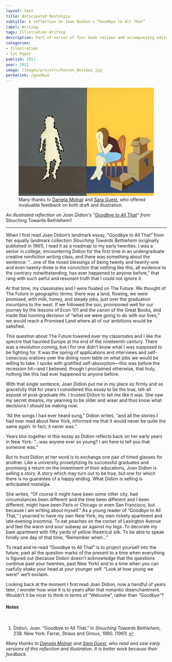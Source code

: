```yaml
---
layout: text
title: Anticipated Nostalgia
subtitle: A reflection on Joan Didion's “Goodbye to All That”
label: Writing
tags: Illustration Writing
description: Part of series of four book reviews and accompanying editorial illustration.
categories:
- Illustration
- Cut Paper
publish: 2011
year: 2011
image: /images/projects/Hanson_Review2.jpg
permalink: /goodbye
---
```


<figure><img src="/images/projects/Hanson_Review2.jpg">
<figcaption>Many thanks to <a href="http://www.danielamolnar.com/project/new-earth/new-earth-15/?cat=artwork#1">Daniela Molnar</a> and <a href="https://nonceforms.tumblr.com/">Sara Guest</a>, who offered invaluable feedback on both draft and illustration.</figcaption>
</figure>

<i>An illustrated reflection on Joan Didion's "<a id="footnote-1-ref" href="#footnote-1">Goodbye to All That</a>” from </i>Slouching Towards Bethlehem<i><span class="footnote">1</span></i>

***

<p>When I first read Joan Didion’s landmark essay, “Goodbye to All That” from her equally landmark collection <i>Slouching Towards Bethlehem</i> (originally published in 1961), I read it as a roadmap to my early twenties.  I was a senior in college, encountering Didion for the first time in an undergraduate creative nonfiction writing class, and there was something about the sentence: “…one of the mixed blessings of being twenty and twenty-one and even twenty-three is the conviction that nothing like this, all evidence to the contrary notwithstanding, has ever happened to anyone before,” that rang with such awful and resonant truth that I could not ignore it.</p>

<p>At that time, my classmates and I were fixated on The Future. We thought of The Future in geographic terms: there was a land, flowing, we were promised, with milk, honey, and steady jobs, just over the graduation mountains to the west. If we followed the sun, provisioned well for our journey by the lessons of Econ 101 and the canon of the Great Books, and made that looming decision of “what we were going to do with our lives,” we would reach a Promised Land where all of our ambitions would be satisfied.</p>

<p>This question about The Future towered over my classmates and I like the spectre that haunted Europe at the end of the nineteenth century. There was a revolution coming, but I for one didn’t know what I was supposed to be fighting for. It was the spring of applications and interviews and self-conscious orations over the dining room table on what jobs we would be willing to take. I spoke with gratified self-absorption&mdash;this was before the recession hit&mdash;and I believed, though I proclaimed otherwise, that truly, nothing like this had ever happened to anyone before.</p>

<p>With that single sentence, Joan Didion put me in my place so firmly and so gracefully that for years I considered this essay to be the true, tell-all exposé of post-graduate life. I trusted Didion to tell me like it was. She saw my secret dreams, my yearning to be older and wiser and thus know what decisions I should be making now.</p>

<p>“All the songs I had ever heard sung,” Didion writes, “and all the stories I had ever read about New York, informed me that it would never be quite the same again. In fact, it never was.”</p>

<p>Years blur together in this essay as Didion reflects back on her early years in New York: “…was anyone ever so young?  I am here to tell you that someone was.”</p>

<p>But to trust Didion at her word is to exchange one pair of tinted glasses for another. Like a university proselytizing its successful graduates and promising a return on the investment of their educations, Joan Didion is selling a story. A story which may turn out to be true, but one for which there is no guarantee of a happy ending.  What Didion is selling is anticipated nostalgia.</p>

<p>She writes, “Of course it might have been some other city, had circumstances been different and the time been different and I been different, might have been Paris or Chicago or even San Francisco, but because I am writing about myself.”  As a young reader of “Goodbye to All That,” I yearned to have my own New York, my own rickety apartment and late‐evening insomnia. To eat peaches on the corner of Lexington Avenue and feel the warm and sour subway air against my legs. To decorate my bare apartment with fifty yards of yellow theatrical silk. To be able to speak fondly one day of that time, “Remember when…”</p>

<p>To read and re-read “Goodbye to All That” is to project yourself into the future, past all the question marks of the present to a time when everything is figured out (because Didion doesn’t acknowledge that the questions continue past your twenties, past New York) and to a time when you can ruefully shake your head at your younger self. “Look at how young we were!” we’ll exclaim.</p>
   
<p>Looking back at the moment I first read Joan Didion, now a handful of years later, I wonder how wise it is to yearn after that romantic disenchantment.  Wouldn’t it be nicer to think in terms of “Welcome”, rather than “Goodbye”?</p>

<!--Footnotes -->
<div class="notes">
<h4>Notes</h4>
<br />
<ol>
    <li>
        <p id="footnote-1">Didion, Joan. “Goodbye to All That.” In <i>Slouching Towards Bethlehem</i>, 238. New York: Farrar, Straus and Giroux, 1990. (1961) <a href="#footnote-1-ref">↩</a></p>
    </li>
</ol>
<p><i>Many thanks to <a href="http://www.danielamolnar.com/project/new-earth/new-earth-15/?cat=artwork#1">Daniela Molnar</a> and <a href="https://nonceforms.tumblr.com/">Sara Guest</a>, who read and saw early versions of this reflection and illustration. It is better work because their feedback.</i></p>
</div>  
